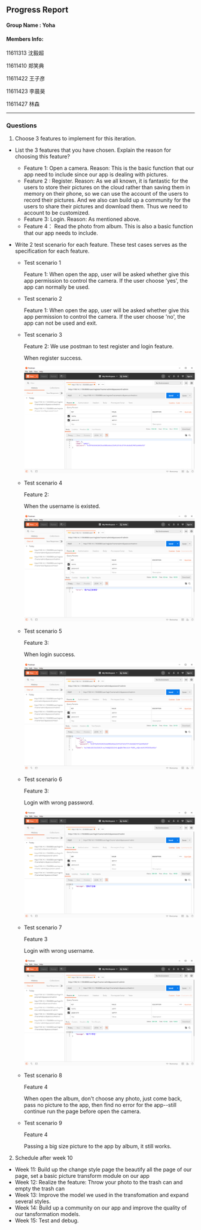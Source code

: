 ## Progress Report
#### Group Name : Yoha
#### Members Info:
11611313 沈毅超

11611410 郑笑典

11611422 王子彦

11611423 李晨昊

11611427 林森

---

### Questions

1. Choose 3 features to implement for this iteration.
  + List the 3 features that you have chosen. Explain the reason for choosing this feature? 
    + Feature 1: Open a camera.  Reason: This is the basic function that our app need to include since our app is dealing with pictures.
    + Feature 2 : Register.  Reason: As we all known, it is fantastic for the users to store their pictures on the cloud rather than saving them in memory on their phone, so we can use the account of the users to record their pictures. And we also can build up a community for the users to share their pictures and download them. Thus we need to account to be customized. 
    + Feature 3: Login. Reason: As mentioned above.
    + Feature 4： Read the photo from album. This is also a basic function that our app needs to include.
    

  + Write 2 test scenario for each feature. These test cases serves as the specification for each feature.

    - Test scenario 1

      Feature 1: When open the app, user will be asked whether give this app permission to control the camera. If the user choose 'yes', the app can normally be used.

    - Test scenario 2

      Feature 1: When open the app, user will be asked whether give this app permission to control the camera. If the user choose 'no', the app can not be used and exit.

    - Test scenario 3

      Feature 2: We use postman to test register and login feature.

      When register success.

      ![register_test1](/pic/register_test1.png)

    - Test scenario 4

      Feature 2:

      When the username is existed.

      ![register_test2](/pic/register_test2.png)

    - Test scenario 5

      Feature 3:

      When login success.

      ![login_test1](/pic/login_test1.png)

    - Test scenario 6

      Feature 3:

      Login with wrong password.

      ![login_test2](/pic/login_test2.png)

    - Test scenario 7

      Feature 3

      Login with wrong username.

      ![login_test3](/pic/login_test3.png)
    
    - Test scenario 8
      
      Feature 4
      
      When open the album, don't choose any photo, just come back, pass no picture to the app, then find no error for the app--still continue run the page before open the camera.
      
    - Test scenario 9
      
      Feature 4
      
      Passing a big size picture to the app by album, it still works.
      
      
2. Schedule after week 10
  + Week 11: Build up the change style page the beautify all the page of our page, set a basic picture transform module on our app
  + Week 12: Realize the feature: Throw your photo to the trash can and empty the trash can
  + Week 13: Improve the model we used in the transfomation and expand several styles.
  + Week 14: Build up a community on our app and improve the quality of our tansformation models.
  + Week 15: Test and debug.
